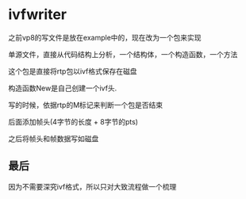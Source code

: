 # ivfwriter

之前vp8的写文件是放在example中的，现在改为一个包来实现

单源文件，直接从代码结构上分析，一个结构体，一个构造函数，一个方法

这个包是直接将rtp包以ivf格式保存在磁盘

构造函数New是自己创建一个ivf头.

写的时候，依据rtp的M标记来判断一个包是否结束

后面添加帧头(4字节的长度 + 8字节的pts)

之后将帧头和帧数据写如磁盘

## 最后

因为不需要深究ivf格式，所以只对大致流程做一个梳理
